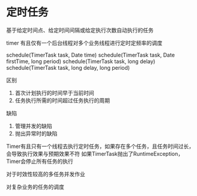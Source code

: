 # 定时任务
基于给定时间点、给定时间间隔或给定执行次数自动执行的任务

timer 有且仅有一个后台线程对多个业务线程进行定时定频率的调度

schedule(TimerTask task, Date time) 
schedule(TimerTask task, Date firstTime, long period) 
schedule(TimerTask task, long delay)
schedule(TimerTask task, long delay, long period)


区别
1. 首次计划执行的时间早于当前时间
2. 任务执行所需的时间超过任务执行的周期

缺陷
1. 管理并发的缺陷
2. 抛出异常时的缺陷

Timer有且只有一个线程去执行定时任务，如果存在多个任务，且任务时间过长，会导致执行效果与预期效果不符
如果TimerTask抛出了RuntimeException，Timer会停止所有任务的执行


对于时效性较高的多任务并发作业

对复杂业务的任务的调度
